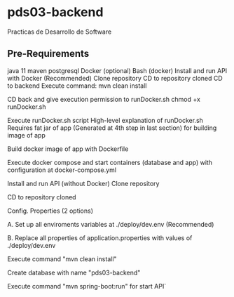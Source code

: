 # pds03-backend
Practicas de Desarrollo de Software


## Pre-Requirements
java 11
maven
postgresql
Docker (optional)
Bash (docker)
Install and run API with Docker (Recommended)
Clone repository
CD to repository cloned
CD to backend
Execute command:
mvn clean install

CD back and give execution permission to runDocker.sh
chmod +x runDocker.sh

Execute runDocker.sh script
High-level explanation of runDocker.sh
Requires fat jar of app (Generated at 4th step in last section) for building image of app

Build docker image of app with Dockerfile

Execute docker compose and start containers (database and app) with configuration at docker-compose.yml

Install and run API (without Docker)
Clone repository

CD to repository cloned

Config. Properties (2 options)

A. Set up all enviroments variables at ./deploy/dev.env (Recommended)

B. Replace all properties of application.properties with values of ./deploy/dev.env

Execute command "mvn clean install"

Create database with name "pds03-backend"

Execute command "mvn spring-boot:run" for start API`


